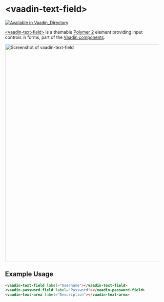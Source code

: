 
# &lt;vaadin-text-field&gt;

[![Available in Vaadin_Directory](https://img.shields.io/vaadin-directory/v/vaadinvaadin-text-field.svg)](https://vaadin.com/directory/component/vaadinvaadin-text-field)

[&lt;vaadin-text-field&gt;](https://vaadin.com/components/vaadin-text-field) is a themable [Polymer 2](http://polymer-project.org) element providing input controls in forms, part of the [Vaadin components](https://vaadin.com/components).


[<img src="https://raw.githubusercontent.com/vaadin/vaadin-text-field/master/screenshot.png" width="710" alt="Screenshot of vaadin-text-field">](https://vaadin.com/components/vaadin-text-field)

## Example Usage
```html
<vaadin-text-field label="Username"></vaadin-text-field>
<vaadin-password-field label="Password"></vaadin-password-field>
<vaadin-text-area label="Description"></vaadin-text-area>
```

